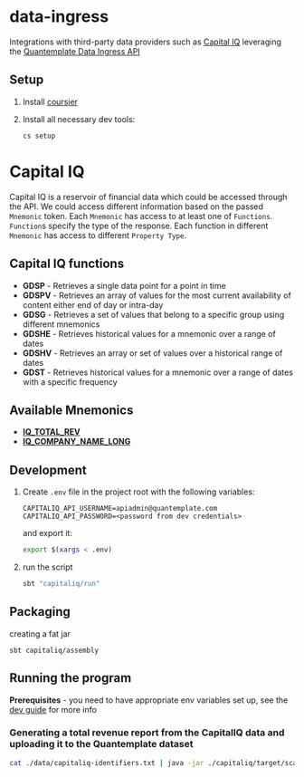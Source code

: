 # data-ingress

Integrations with third-party data providers such as [Capital IQ](https://www.capitaliq.com) leveraging the [Quantemplate Data Ingress API](https://quantemplate.readme.io/docs/getting-started#-data-ingress)

## Setup

1. Install [coursier](https://get-coursier.io/docs/cli-installation)


2. Install all necessary dev tools:
    ```
    cs setup
    ```


# Capital IQ

Capital IQ is a reservoir of financial data which could be accessed through the API.
We could access different information based on the passed `Mnemonic` token.
Each `Mnemonic` has access to at least one of `Functions`. `Function`s specify the type of the response. Each function in different `Mnemonic` has access to different `Property Type`.

## Capital IQ functions

- **GDSP** - Retrieves a single data point for a point in time
- **GDSPV** - Retrieves an array of values for the most current availability of content either end of day or intra-day
- **GDSG** - Retrieves a set of values that belong to a specific group using different mnemonics
- **GDSHE** - Retrieves historical values for a mnemonic over a range of dates
- **GDSHV** - Retrieves an array or set of values over a historical range of dates
- **GDST** - Retrieves historical values for a mnemonic over a range of dates with a specific frequency

## Available Mnemonics
- [**IQ_TOTAL_REV**](https://support.standardandpoors.com/gds/index.php?option=com_content&view=article&id=545671:total-revenues&catid=12468&Itemid=301)
- [**IQ_COMPANY_NAME_LONG**](https://support.standardandpoors.com/gds/index.php?option=com_content&view=article&id=554261:iq-company-name-long&catid=12646&Itemid=301)


## Development

1. Create `.env` file in the project root with the following variables:

    ```
    CAPITALIQ_API_USERNAME=apiadmin@quantemplate.com
    CAPITALIQ_API_PASSWORD=<password from dev credentials>
    ```
    and export it:

    ```sh
    export $(xargs < .env)
    ```

2. run the script

    ```sh
    sbt "capitaliq/run"
    ```

## Packaging

creating a fat jar
```
sbt capitaliq/assembly
```

## Running the program

**Prerequisites** - you need to have appropriate env variables set up, see the [dev guide](#development) for more info


### Generating a total revenue report from the CapitalIQ data and uploading it to the Quantemplate dataset

```sh
cat ./data/capitaliq-identifiers.txt | java -jar ./capitaliq/target/scala-3.0.0-RC1/capitaliq-assembly-1.0.jar generateRevenueReport --orgId c-my-small-insuranc-ltdzfd --datasetId d-e4tf3yyxerabcvicidv5oyey --currency USD --from 1988-12-31 --to 2018-12-31
```

